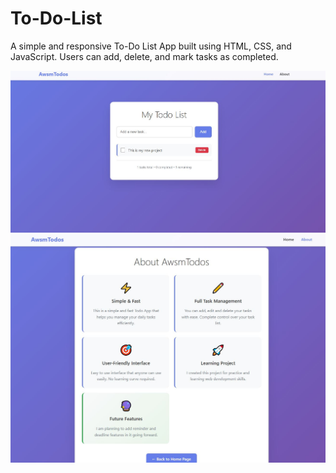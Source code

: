 # To-Do-List
A simple and responsive To-Do List App built using HTML, CSS, and JavaScript. Users can add, delete, and mark tasks as completed.

![To-Do App ScreenShot1](https://github.com/vikramsingh-08/To-Do-List/blob/727c4667c8353eb73d1a5ee9f98b9417088313e8/To-Do.JPG)
![To-Do App ScreenShot2](https://github.com/vikramsingh-08/To-Do-List/blob/b8200a4b683d835e64e70dafdfadc014f68f1243/To-Do1.JPG)
